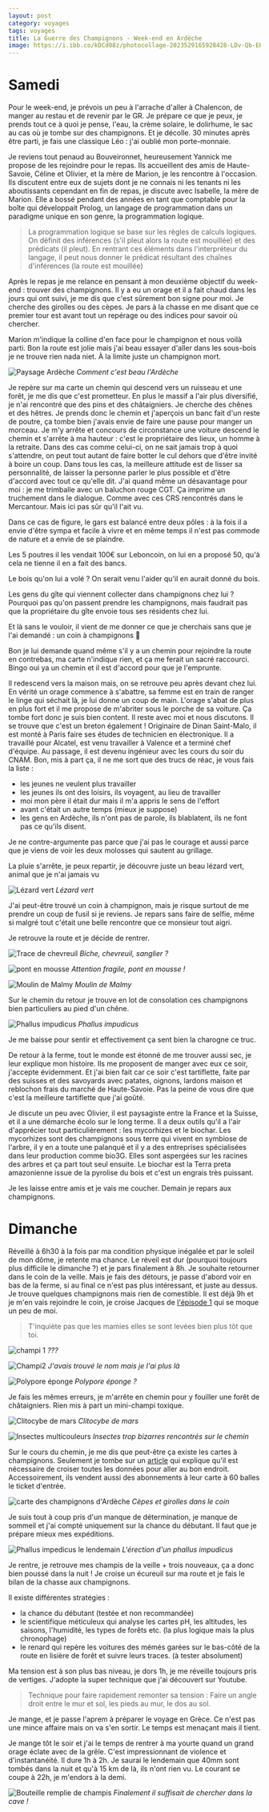 ```yaml
---
layout: post 
category: voyages
tags: voyages
title: La Guerre des Champignons - Week-end en Ardèche
image: https://i.ibb.co/kDCd08z/photocollage-2023529165928428-LDv-Qb-EKy8f.jpg
---
```


# Samedi 

Pour le week-end, je prévois un peu à l'arrache d'aller à Chalencon, de manger au restau et de revenir par le GR. Je prépare ce que je peux, je prends tout ce à quoi je pense, l'eau, la crème solaire, le dolirhume, le sac au cas où je tombe sur des champignons. Et je décolle. 30 minutes après être parti, je fais une classique Léo : j'ai oublié mon porte-monnaie.

<!--more-->

Je reviens tout penaud au Bouveironnet, heureusement Yannick me propose de les rejoindre pour le repas. Ils accueillent des amis de Haute-Savoie, Céline et Olivier, et la mère de Marion, je les rencontre à l'occasion. 
Ils discutent entre eux de sujets dont je ne connais ni les tenants ni les aboutissants cependant en fin de repas, je discute avec Isabelle, la mère de Marion. 
Elle a bossé pendant des années en tant que comptable pour la boîte qui développait Prolog, un langage de programmation dans un paradigme unique en son genre, la programmation logique. 

> La programmation logique se base sur les règles de calculs logiques. On définit des inférences (s'il pleut alors la route est mouillée) et des prédicats (il pleut). En rentrant ces éléments dans l'interpréteur du langage, il peut nous donner le prédicat résultant des chaînes d'inférences (la route est mouillée)

Après le repas je me relance en pensant à mon deuxième objectif du week-end : trouver des champignons. 
Il y a eu un orage et il a fait chaud dans les jours qui ont suivi, je me dis que c'est sûrement bon signe pour moi. Je cherche des girolles ou des cèpes. Je pars à la chasse en me disant que ce premier tour est avant tout un repérage ou des indices pour savoir où chercher. 

Marion m'indique la colline d'en face pour le champignon et nous voilà parti. 
Bon la route est jolie mais j'ai beau essayer d'aller dans les sous-bois je ne trouve rien nada niet. 
À la limite juste un champignon mort. 

![Paysage Ardèche](https://i.ibb.co/3fc68NS/IMG-20230527-161359-Ua-YHWXNi6-N.jpg)
_Comment c'est beau l'Ardèche_

Je repère sur ma carte un chemin qui descend vers un ruisseau et une forêt, je me dis que c'est prometteur. En plus le massif a l'air plus diversifié, je n'ai rencontré que des pins et des châtaigniers. Je cherche des chênes et des hêtres. 
Je prends donc le chemin et j'aperçois un banc fait d'un reste de poutre, ça tombe bien j'avais envie de faire une pause pour manger un morceau. 
Je m'y arrête et concours de circonstance une voiture descend le chemin et s'arrête à ma hauteur : c'est le propriétaire des lieux, un homme à la retraite. Dans des cas comme celui-ci, on ne sait jamais trop à quoi s'attendre, on peut tout autant de faire botter le cul dehors que d'être invité à boire un coup. Dans tous les cas, la meilleure attitude est de lisser sa personnalité, de laisser la personne parler le plus possible et d'être d'accord avec tout ce qu'elle dit. 
J'ai quand même un désavantage pour moi : je me trimballe avec un baluchon rouge CGT. Ça imprime un truchement dans le dialogue. Comme avec ces CRS rencontrés dans le Mercantour. Mais ici pas sûr qu'il l'ait vu. 

Dans ce cas de figure, le gars est balancé entre deux pôles : à la fois il a envie d'être sympa et facile à vivre et en même temps il n'est pas commode de nature et a envie de se plaindre. 

Les 5 poutres il les vendait 100€ sur Leboncoin, on lui en a proposé 50, qu'à cela ne tienne il en a fait des bancs.

Le bois qu'on lui a volé ? On serait venu l'aider qu'il en aurait donné du bois. 

Les gens du gîte qui viennent collecter dans champignons chez lui ? Pourquoi pas qu'on passent prendre les champignons, mais faudrait pas que la propriétaire du gîte envoie tous ses résidents chez lui. 

Et là sans le vouloir, il vient de me donner ce que je cherchais sans que je l'ai demandé : un coin à champignons 🥳 

Bon je lui demande quand même s'il y a un chemin pour rejoindre la route en contrebas, ma carte n'indique rien, et ça me ferait un sacré raccourci. Bingo oui ya un chemin et il est d'accord pour que je l'emprunte. 

Il redescend vers la maison mais, on se retrouve peu après devant chez lui. En vérité un orage commence à s'abattre, sa femme est en train de ranger le linge qui séchait là, je lui donne un coup de main. L'orage s'abat de plus en plus fort et il me propose de m'abriter sous le porche de sa voiture. Ça tombe fort donc je suis bien content. Il reste avec moi et nous discutons. 
Il se trouve que c'est un breton également ! Originaire de Dinan Saint-Malo, il est monté à Paris faire ses études de technicien en électronique. Il a travaillé pour Alcatel, est venu travailler à Valence et a terminé chef d'équipe. Au passage, il est devenu ingénieur avec les cours du soir du CNAM. 
Bon, mis à part ça, il ne me sort que des trucs de réac, je vous fais la liste :
- les jeunes ne veulent plus travailler
- les jeunes ils ont des loisirs, ils voyagent, au lieu de travailler 
- moi mon père il était dur mais il m'a appris le sens de l'effort 
- avant c'était un autre temps (mieux je suppose)
- les gens en Ardèche, ils n'ont pas de parole, ils blablatent, ils ne font pas ce qu'ils disent. 

Je ne contre-argumente pas parce que j'ai pas le courage et aussi parce que je viens de voir les deux molosses qui sautent au grillage. 

La pluie s'arrête, je peux repartir, je découvre juste un beau lézard vert, animal que je n'ai jamais vu

![Lézard vert](https://i.ibb.co/9r7Sj0W/IMG-20230527-165209-Kk-OVq-Qrm3-D.jpg)
_Lézard vert_

J'ai peut-être trouvé un coin à champignon, mais je risque surtout de me prendre un coup de fusil si je reviens. Je repars sans faire de selfie, même si malgré tout c'était une belle rencontre que ce monsieur tout aigri. 

Je retrouve la route et je décide de rentrer. 

![Trace de chevreuil](https://i.ibb.co/6RXDt3x/IMG-20230527-171900-XV5k-MYTg92.jpg)
_Biche, chevreuil, sanglier ?_

![pont en mousse](https://i.ibb.co/rZsxX99/IMG-20230527-173147-uu-IRA39-Z8b.jpg)
_Attention fragile, pont en mousse !_

![Moulin de Malmy](https://i.ibb.co/D1nW8Ds/IMG-20230527-172625-a-HSYb8-Od8i.jpg)
_Moulin de Malmy_

Sur le chemin du retour je trouve en lot de consolation ces champignons bien particuliers au pied d'un chêne. 

![Phallus impudicus](https://i.ibb.co/qd97ptD/IMG-20230527-182146-F4u-Tv-LHP4-D.jpg)
_Phallus impudicus_

Je me baisse pour sentir et effectivement ça sent bien la charogne ce truc. 

De retour à la ferme, tout le monde est étonné de me trouver aussi sec, je leur explique mon histoire. 
Ils me proposent de manger avec eux ce soir, j'accepte évidemment. Et j'ai bien fait car ce soir c'est tartiflette, faite par des suisses et des savoyards avec patates, oignons, lardons maison et reblochon frais du marché de Haute-Savoie. Pas la peine de vous dire que c'est la meilleure tartiflette que j'ai goûté. 

Je discute un peu avec Olivier, il est paysagiste entre la France et la Suisse, et il a une démarche écolo sur le long terme. Il a deux outils qu'il a l'air d'apprécier tout particulièrement : les mycorhizes et le biochar. 
Les mycorhizes sont des champignons sous terre qui vivent en symbiose de l'arbre, il y en a toute une palanqué et il y a des entreprises spécialisées dans leur production comme bio3G. Elles sont aspergées sur les racines des arbres et ça part tout seul ensuite. 
Le biochar est la Terra preta amazonienne issue de la pyrolise du bois et c'est un engrais très puissant. 

Je les laisse entre amis et je vais me coucher. Demain je repars aux champignons. 

# Dimanche 

Réveillé à 6h30 à la fois par ma condition physique inégalée et par le soleil de mon dôme, je retente ma chance. Le réveil est dur (pourquoi toujours plus difficile le dimanche ?) et je pars finalement à 8h.
Je souhaite retourner dans le coin de la veille. Mais je fais des détours, je passe d'abord voir en bas de la ferme, si au final ce n'est pas plus intéressant, et juste au dessus. Je trouve quelques champignons mais rien de comestible. 
Il est déjà 9h et je m'en vais rejoindre le coin, je croise Jacques de [l'épisode 1](ardeche-1) qui se moque un peu de moi. 
> T'inquiète pas que les mamies elles se sont levées bien plus tôt que toi. 

![champi 1](https://i.ibb.co/prq6ZdV/IMG-20230528-080140-uoygm-IZd1c.jpg)
_???_

![Champi2](https://i.ibb.co/Sx4YvFs/IMG-20230528-080200-nw-FYE8k-R9-L.jpghttps://i.ibb.co/Sx4YvFs/IMG-20230528-080200-nw-FYE8k-R9-L.jpg)
_J'avais trouvé le nom mais je l'ai plus là_

![Polypore éponge](https://i.ibb.co/P9N1nJ8/IMG-20230528-082639-sx-IHnm-QH7-U.jpg)
_Polypore éponge ?_

Je fais les mêmes erreurs, je m'arrête en chemin pour y fouiller une forêt de châtaigniers. Rien mis à part un mini-champi toxique. 

![Clitocybe de mars](https://i.ibb.co/87PRSdN/IMG-20230528-084959-Pt-CW7ldr9-E.jpg)
_Clitocybe de mars_

![Insectes multicouleurs](https://i.ibb.co/rcMsTRL/IMG-20230528-085836-c-Fn-Dbcb17z.jpg)
_Insectes trop bizarres rencontrés sur le chemin_

Sur le cours du chemin, je me dis que peut-être ça existe les cartes à champignons. 
Seulement je tombe sur un [article](https://www.chasseursdechampignons.com/blog/coins-a-champignons/coins-a-champignons-en-ardeche/) qui explique qu'il est nécessaire de croiser toutes les données pour aller au bon endroit. Accessoirement, ils vendent aussi des abonnements à leur carte à 60 balles le ticket d'entrée. 

![carte des champignons d'Ardèche](https://cdn-s-www.ledauphine.com/images/92367A3A-DA0A-4CD2-83DC-AF1E5466E232/NW_raw/carte-non-exhaustive-des-meilleurs-coins-a-champignons-dans-la-drome-et-l-ardeche-1665680016.jpg)
_Cèpes et girolles dans le coin_

Je suis tout à coup pris d'un manque de détermination, je manque de sommeil et j'ai compté uniquement sur la chance du débutant. Il faut que je prépare mieux mes expéditions. 

![Phallus impedicus le lendemain](https://i.ibb.co/P4g6LP4/IMG-20230528-100432-9-IGNN6k40z.jpg)
_L'érection d'un phallus impudicus_

Je rentre, je retrouve mes champis de la veille + trois nouveaux, ça a donc bien poussé dans la nuit ! Je croise un écureuil sur ma route et je fais le bilan de la chasse aux champignons.

Il existe différentes stratégies :
- la chance du débutant (testée et non recommandée)
- le scientifique méticuleux qui analyse les cartes pH, les altitudes, les saisons, l'humidité, les types de forêts etc. (la plus logique mais la plus chronophage)
- le renard qui repère les voitures des mémés garées sur le bas-côté de la route en lisière de forêt et suivre leurs traces. (à tester absolument)

Ma tension est à son plus bas niveau, je dors 1h, je me réveille toujours pris de vertiges. J'adopte la super technique que j'ai découvert sur Youtube. 

>Technique pour faire rapidement remonter sa tension :
> Faire un angle droit entre le mur et sol, les pieds au mur, le dos au sol. 

Je mange, et je passe l'aprem à préparer le voyage en Grèce. Ce n'est pas une mince affaire mais on va s'en sortir. Le temps est menaçant mais il tient. 

Je mange tôt le soir et j'ai le temps de rentrer à ma yourte quand un grand orage éclate avec de la grêle. C'est impressionnant de violence et d'instantanéité. Il dure 1h à 2h. Je saurai le lendemain que 40mm sont tombés dans la nuit et qu'à 15 km de là, ils n'ont rien vu. Le courant se coupe à 22h, je m'endors à la demi. 

![Bouteille remplie de champis](https://i.ibb.co/0q8196b/IMG-20230528-175536-S5p-IVOcx8-D.jpg)
_Finalement il suffisait de chercher dans la cave !_